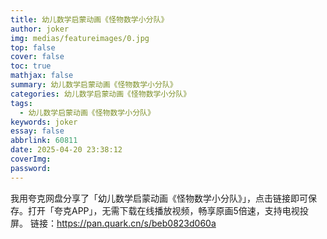 ```yaml
---
title: 幼儿数学启蒙动画《怪物数学小分队》
author: joker
img: medias/featureimages/0.jpg
top: false
cover: false
toc: true
mathjax: false
summary: 幼儿数学启蒙动画《怪物数学小分队》
categories: 幼儿数学启蒙动画《怪物数学小分队》
tags:
  - 幼儿数学启蒙动画《怪物数学小分队》
keywords: joker
essay: false
abbrlink: 60811
date: 2025-04-20 23:38:12
coverImg:
password:
---
```


我用夸克网盘分享了「幼儿数学启蒙动画《怪物数学小分队》」，点击链接即可保存。打开「夸克APP」，无需下载在线播放视频，畅享原画5倍速，支持电视投屏。
链接：https://pan.quark.cn/s/beb0823d060a
